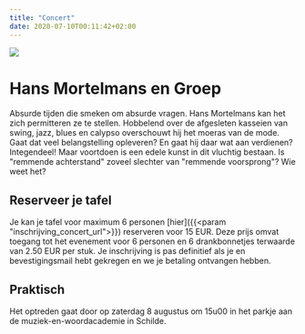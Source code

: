 ```yaml
---
title: "Concert"
date: 2020-07-10T00:11:42+02:00
---
```


<img src="/img/hans_mortelmans_cover.jpg">

# Hans Mortelmans en Groep

Absurde tijden die smeken om absurde vragen. Hans Mortelmans kan het zich permitteren ze te stellen. Hobbelend over de afgesleten kasseien van swing, jazz, blues en calypso overschouwt hij het moeras van de mode. Gaat dat veel belangstelling opleveren? En gaat hij daar wat aan verdienen?
Integendeel!
Maar voortdoen is een edele kunst in dit vluchtig bestaan.
Is "remmende achterstand" zoveel slechter van "remmende voorsprong"?
Wie weet het?

## Reserveer je tafel
Je kan je tafel voor maximum 6 personen [hier]({{<param "inschrijving_concert_url">}}) reserveren voor 15 EUR. Deze prijs omvat toegang tot het evenement voor 6 personen en 6 drankbonnetjes terwaarde van 2.50 EUR per stuk. Je inschrijving is pas definitief als je en bevestigingsmail hebt gekregen en we je betaling ontvangen hebben.

## Praktisch
Het optreden gaat door op zaterdag 8 augustus om 15u00 in het parkje aan de muziek-en-woordacademie in Schilde. 


